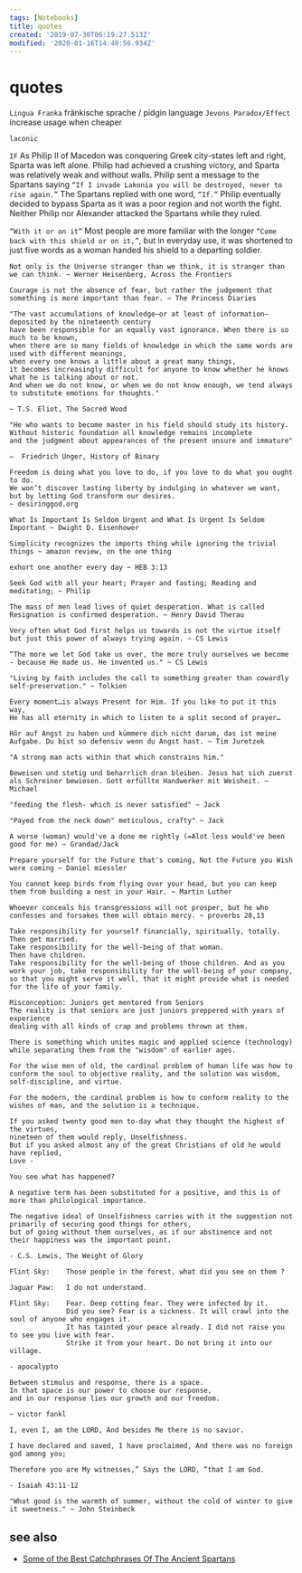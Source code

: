 ```yaml
---
tags: [Notebooks]
title: quotes
created: '2019-07-30T06:19:27.513Z'
modified: '2020-01-16T14:48:56.934Z'
---
```


# quotes

`Lingua Franka`          fränkische sprache / pidgin language
`Jevons Paradox/Effect`  increase usage when cheaper         

`laconic`

`IF` 
As Philip II of Macedon was conquering Greek city-states left and right, Sparta was left alone. Philip had achieved a crushing victory, and Sparta was relatively weak and without walls. Philip sent a message to the Spartans saying `“If I invade Lakonia you will be destroyed, never to rise again.”` The Spartans replied with one word, `“If.”`
Philip eventually decided to bypass Sparta as it was a poor region and not worth the fight. Neither Philip nor Alexander attacked the Spartans while they ruled.

`“With it or on it”`
Most people are more familiar with the longer `“Come back with this shield or on it,”`, but in everyday use, it was shortened to just five words as a woman handed his shield to a departing soldier.

```
Not only is the Universe stranger than we think, it is stranger than we can think. ~ Werner Heisenberg, Across the Frontiers 
```
```
Courage is not the absence of fear, but rather the judgement that something is more important than fear. ~ The Princess Diaries
```
```
"The vast accumulations of knowledge—or at least of information—deposited by the nineteenth century 
have been responsible for an equally vast ignorance. When there is so much to be known,
when there are so many fields of knowledge in which the same words are used with different meanings,
when every one knows a little about a great many things, 
it becomes increasingly difficult for anyone to know whether he knows what he is talking about or not. 
And when we do not know, or when we do not know enough, we tend always to substitute emotions for thoughts."

~ T.S. Eliot, The Sacred Wood
```

```
"He who wants to become master in his field should study its history.
Without historic foundation all knowledge remains incomplete 
and the judgment about appearances of the present unsure and immature"

—  Friedrich Unger, History of Binary
```

```
Freedom is doing what you love to do, if you love to do what you ought to do.
We won’t discover lasting liberty by indulging in whatever we want, 
but by letting God transform our desires.
~ desiringgod.org
```
```
What Is Important Is Seldom Urgent and What Is Urgent Is Seldom Important ~ Dwight D. Eisenhower
```
```
Simplicity recognizes the imports thing while ignoring the trivial things ~ amazon review, on the one thing
```
```
exhort one another every day ~ HEB 3:13
```
```
Seek God with all your heart; Prayer and fasting; Reading and meditating; ~ Philip
```
```
The mass of men lead lives of quiet desperation. What is called Resignation is confirmed desperation. ~ Henry David Therau
```
```
Very often what God first helps us towards is not the virtue itself but just this power of always trying again. ~ CS Lewis
```
```
“The more we let God take us over, the more truly ourselves we become - because He made us. He invented us." ~ CS Lewis
```
```
"Living by faith includes the call to something greater than cowardly self-preservation." ~ Tolkien
```
```
Every moment…is always Present for Him. If you like to put it this way, 
He has all eternity in which to listen to a split second of prayer…
```
```
Hör auf Angst zu haben und kümmere dich nicht darum, das ist meine Aufgabe. Du bist so defensiv wenn du Angst hast. ~ Tim Juretzek
```
```
"A strong man acts within that which constrains him."
```
```
Beweisen und stetig und beharrlich dran bleiben. Jesus hat sich zuerst als Schreiner bewiesen. Gott erfüllte Handwerker mit Weisheit. ~ Michael
```

```
"feeding the flesh- which is never satisfied" ~ Jack

"Payed from the neck down" meticulous, crafty" ~ Jack

A worse (woman) would've a done me rightly (=Alot less would've been good for me) ~ Grandad/Jack
```

```
Prepare yourself for the Future that's coming, Not the Future you Wish were coming ~ Daniel miessler 
```
```
You cannot keep birds from flying over your head, but you can keep them from building a nest in your Hair. ~ Martin Luther
```
```
Whoever conceals his transgressions will not prosper, but he who confesses and forsakes them will obtain mercy. ~ proverbs 28,13
```

```
Take responsibility for yourself financially, spiritually, totally.
Then get married.
Take responsibility for the well-being of that woman.
Then have children.
Take responsibility for the well-being of those children. And as you work your job, take responsibility for the well-being of your company, so that you might serve it well, that it might provide what is needed for the life of your family.
```

```
Misconception: Juniors get mentored from Seniors
The reality is that seniors are just juniors preppered with years of experience
dealing with all kinds of crap and problems thrown at them.
```

```
There is something which unites magic and applied science (technology) while separating them from the "wisdom" of earlier ages.

For the wise men of old, the cardinal problem of human life was how to conform the soul to objective reality, and the solution was wisdom, self-discipline, and virtue.

For the modern, the cardinal problem is how to conform reality to the wishes of man, and the solution is a technique.
```

```
If you asked twenty good men to-day what they thought the highest of the virtues,
nineteen of them would reply, Unselfishness.
But if you asked almost any of the great Christians of old he would have replied, 
Love - 

You see what has happened?

A negative term has been substituted for a positive, and this is of more than philological importance. 

The negative ideal of Unselfishness carries with it the suggestion not primarily of securing good things for others, 
but of going without them ourselves, as if our abstinence and not their happiness was the important point.

- C.S. Lewis, The Weight of Glory
```

```
Flint Sky:    Those people in the forest, what did you see on them ?

Jaguar Paw:   I do not understand.

Flint Sky:    Fear. Deep rotting fear. They were infected by it.
              Did you see? Fear is a sickness. It will crawl into the soul of anyone who engages it. 
              It has tainted your peace already. I did not raise you to see you live with fear. 
              Strike it from your heart. Do not bring it into our village.

- apocalypto
```

```
Between stimulus and response, there is a space. 
In that space is our power to choose our response,
and in our response lies our growth and our freedom.

~ victor fankl
```
```
I, even I, am the LORD, And besides Me there is no savior. 

I have declared and saved, I have proclaimed, And there was no foreign god among you; 

Therefore you are My witnesses,” Says the LORD, “that I am God.

- Isaiah 43:11-12
```
```
"What good is the warmth of summer, without the cold of winter to give it sweetness." ~ John Steinbeck
```

## see also
- [Some of the Best Catchphrases Of The Ancient Spartans](https://www.warhistoryonline.com/instant-articles/best-spartan-laconic-phrases-boldest-wittiest-lines-ever-recorded.html)
